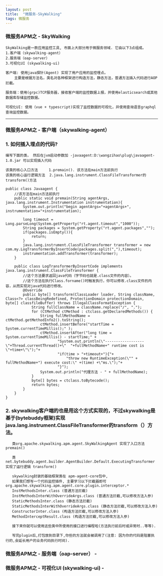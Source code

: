 ```yaml
---
layout: post
title:  "微服务-SkyWalking"
tags: 微服务
---
```



### 微服务APM之 - SkyWalking
    
    SkyWalking是一款应用监控工具, 市面上大部分用于微服务领域. 它由以下3点组成。
    1.客户端（skywalking-agent）
    2.服务端（oap-server）
    3.可视化UI (skywalking-ui)
    
    客户端: 使用java探针(Agent) 实现了用户应用的监控埋点。
        主要是根据方法名，类名对各种框架进行构造方法，静态方法，普通方法插入代码进行AOP拦截。
        
    服务端：使用(grpc)TCP服务器，接收客户端的监控数据上报，并使用elasticsearch或其他数据库存储监控数据。
    
    可视化UI: 使用（vue + typescript)实现了监控数据的可视化，并使用查询语言graphql查询监控数据。

---

### 微服务APM之 - 客户端（skywalking-agent）

### 1. 如何插入埋点的代码? 

    编写下面的类， 然后在jvm启动参数加 -javaagent:D:\wangzihao\plug\javaagent-1.0.jar 可以实现插入代码
    
    该类的核心入口方法     1.premain(). 该方法在main方法前执行
    该类的核心运行逻辑方法  2.java.lang.instrument.ClassFileTransformer的transform()方法
    
    public class Javaagent {
        //该方法在main方法前执行
        public static void premain(String agentArgs, java.lang.instrument.Instrumentation instrumentation){
            System.out.println("begin agentArgs="+agentArgs+", instrumentation="+instrumentation);
    
            long timeout = Long.parseLong(System.getProperty("rt.agent.timeout","1000"));
            String packages = System.getProperty("rt.agent.packages","");
            if(packages.isEmpty()){
                return;
            }
            java.lang.instrument.ClassFileTransformer transformer = new com.my.LogTransformerByInsertCode(packages.split(","),timeout);
            instrumentation.addTransformer(transformer);
        }
        
        public class LogTransformerByInsertCode implements java.lang.instrument.ClassFileTransformer {
            //这个方法要求返回java代码（字节码也就是.class文件的内容）。 
            //这个方法在执行Class.forname()时触发执行，你可以修改.class文件的内容，从而实现对java代码进行修改。
            @Override
            public byte[] transform(ClassLoader loader, String className, Class<?> classBeingRedefined, ProtectionDomain protectionDomain, byte[] classfileBuffer) throws IllegalClassFormatException {
                String fullClassName = className.replace("/", ".");
                for (CtMethod ctMethod : ctclass.getDeclaredMethods()) {
                    String fullMethodName = ctMethod.getMethodInfo2().toString();
                    ctMethod.insertBefore("startTime = System.currentTimeMillis();" );
                    ctMethod.insertAfter("long time = System.currentTimeMillis() - startTime;" +
                            "System.out.println(\"------------------\"+Thread.currentThread()+\"  "+fullMethodName+" runtime cost is \"+time+\"\");"+
                            "if(time > "+timeout+"){"+
                                "throw new RuntimeException(\"" + fullMethodName+") execute cost:\" +(time) +\"ms.\");"+
                            "}");
                    System.out.println("代理方法 - " + fullMethodName);
                }
                byte[] bytes = ctclass.toBytecode();
                return bytes;
            }
        }
    }
    
    
### 2. skywalking客户端的也是用这个方式实现的，不过skywalking是基于(bytebuddy框架)实现java.lang.instrument.ClassFileTransformer的transform（）方法。

       类org.apache.skywalking.apm.agent.SkyWalkingAgent 实现了入口方法premain()
       
       类net.bytebuddy.agent.builder.AgentBuilder.Default.ExecutingTransformer 实现了运行逻辑 transform()
        
       skywalking封装的基础框架类在 apm-agent-core包中, 
       如果我们想写一个代码监控插件, 主要学习以下拦截器即可org.apache.skywalking.apm.agent.core.plugin.interceptor.*
       InstMethodsInter.class (普通方法拦截)
       InstMethodsInterWithOverrideArgs.class (普通方法拦截,可以修改方法入参)
       StaticMethodsInter.class (静态方法拦截)
       StaticMethodsInterWithOverrideArgs.class (静态方法拦截,可以修改方法入参)
       ConstructorInter.class (构造方法拦截,可以修改方法入参)
       MethodInterceptResult.class (构造方法拦截,可以修改方法入参)
       
       接下来你就可以使用这些类中所使用的接口进行编程啦(方法执行前后时或异常时..等等).
       
       写完plugin后,打包放到目录下,你些的方法就会被调用了(注意: 因为你的代码是阻塞执行的,会延长用户的业务代码执行时间). 


### 微服务APM之 - 服务端（oap-server） - 


### 微服务APM之 - 可视化UI (skywalking-ui) - 
